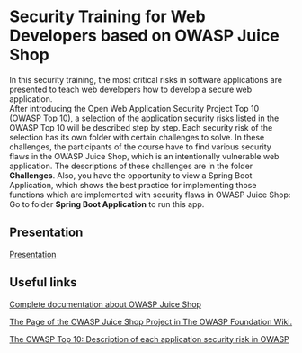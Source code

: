 # Security Training for Web Developers based on OWASP Juice Shop

In this security training, the most critical risks in software applications are presented to teach web developers how to develop a secure web application.  
After introducing the Open Web Application Security Project Top 10 (OWASP Top 10), a selection of the application security risks listed in the OWASP Top 10 will be described step by step. Each security risk of the selection has its own folder with certain challenges to solve. In these challenges, the participants of the course have to find various security flaws in the OWASP Juice Shop, which is an intentionally vulnerable web application.
The descriptions of these challenges are in the folder **Challenges**.
Also, you have the opportunity to view a Spring Boot Application, which shows the best practice for implementing those functions which are implemented with security flaws in OWASP Juice Shop: Go to folder **Spring Boot Application** to run this app.

## Presentation

[Presentation](https://ahsnt.github.io/revealjs/)

## Useful links

[Complete documentation about OWASP Juice Shop](https://bkimminich.gitbooks.io/pwning-owasp-juice-shop/content/)

[The Page of the OWASP Juice Shop Project in The OWASP Foundation Wiki.](https://www.owasp.org/index.php/OWASP_Juice_Shop)

[The OWASP Top 10: Description of each application security risk in OWASP](https://www.owasp.org/images/7/72/OWASP_Top_10-2017_%28en%29.pdf.pdf)
